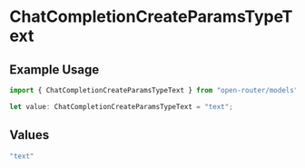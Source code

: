 # ChatCompletionCreateParamsTypeText

## Example Usage

```typescript
import { ChatCompletionCreateParamsTypeText } from "open-router/models";

let value: ChatCompletionCreateParamsTypeText = "text";
```

## Values

```typescript
"text"
```